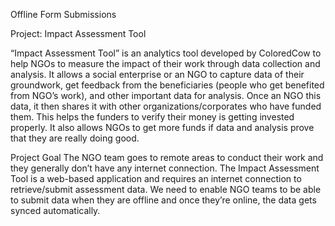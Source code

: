 Offline Form Submissions

Project: Impact Assessment Tool

“Impact Assessment Tool” is an analytics tool developed by ColoredCow to help NGOs to measure the impact of their work through data collection and analysis. It allows a social enterprise or an NGO to capture data of their groundwork, get feedback from the beneficiaries (people who get benefited from NGO’s work), and other important data for analysis.
Once an NGO   this data, it then shares it with other organizations/corporates who have funded them. This helps the funders to verify their money is getting invested properly. It also allows NGOs to get more funds if data and analysis prove that they are really doing good.

Project Goal
The NGO team goes to remote areas to conduct their work and they generally don’t have any internet connection. The Impact Assessment Tool is a web-based application and requires an internet connection to retrieve/submit assessment data. We need to enable NGO teams to be able to submit data when they are offline and once they’re online, the data gets synced automatically.

